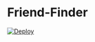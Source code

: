 # Friend-Finder

[![Deploy](https://www.herokucdn.com/deploy/button.svg)](https://heroku.com/deploy)

